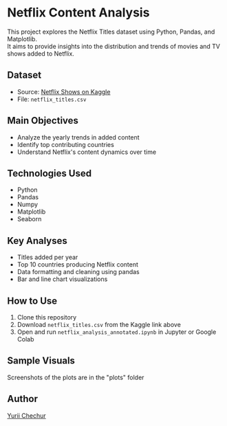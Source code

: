#  Netflix Content Analysis

This project explores the Netflix Titles dataset using Python, Pandas, and Matplotlib.  
It aims to provide insights into the distribution and trends of movies and TV shows added to Netflix.

##  Dataset
- Source: [Netflix Shows on Kaggle](https://www.kaggle.com/datasets/shivamb/netflix-shows)
- File: `netflix_titles.csv`

##  Main Objectives
- Analyze the yearly trends in added content
- Identify top contributing countries
- Understand Netflix's content dynamics over time

##  Technologies Used
- Python
- Pandas
- Numpy
- Matplotlib
- Seaborn

##  Key Analyses
-  Titles added per year
-  Top 10 countries producing Netflix content
-  Data formatting and cleaning using pandas
-  Bar and line chart visualizations

##  How to Use
1. Clone this repository
2. Download `netflix_titles.csv` from the Kaggle link above
3. Open and run `netflix_analysis_annotated.ipynb` in Jupyter or Google Colab

##  Sample Visuals
   Screenshots of the plots are in the "plots" folder

##  Author
[Yurii Chechur](https://github.com/DusiEkler)
